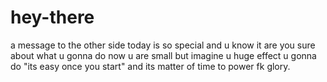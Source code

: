 # hey-there
a message to the other side
today is so special and u know it
are you sure about what u gonna do now
u are small but imagine u huge effect u gonna do
"its easy once you start" and its matter of time to power
fk glory.
